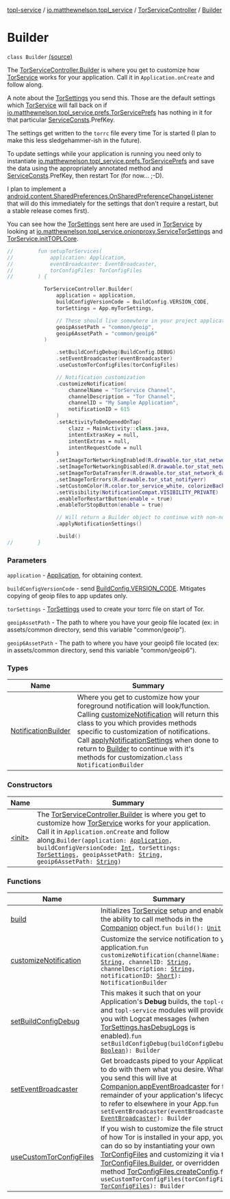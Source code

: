 [topl-service](../../../index.md) / [io.matthewnelson.topl_service](../../index.md) / [TorServiceController](../index.md) / [Builder](./index.md)

# Builder

`class Builder` [(source)](https://github.com/05nelsonm/TorOnionProxyLibrary-Android/blob/master/topl-service/src/main/java/io/matthewnelson/topl_service/TorServiceController.kt#L70)

The [TorServiceController.Builder](./index.md) is where you get to customize how [TorService](#) works
for your application. Call it in `Application.onCreate` and follow along.

A note about the [TorSettings](http://FIX_DOKKA_LINKS/topl-core-base/io.matthewnelson.topl_core_base/-tor-settings/index.md) you send this. Those are the default settings which
[TorService](#) will fall back on if [io.matthewnelson.topl_service.prefs.TorServicePrefs](../../../io.matthewnelson.topl_service.prefs/-tor-service-prefs/index.md)
has nothing in it for that particular [ServiceConsts](../../../io.matthewnelson.topl_service.util/-service-consts/index.md).PrefKey.

The settings get written to the `torrc` file every time Tor is started (I plan to make
this less sledgehammer-ish in the future).

To update settings while your application is running you need only to instantiate
[io.matthewnelson.topl_service.prefs.TorServicePrefs](../../../io.matthewnelson.topl_service.prefs/-tor-service-prefs/index.md) and save the data using the
appropriately annotated method and [ServiceConsts](../../../io.matthewnelson.topl_service.util/-service-consts/index.md).PrefKey, then
restart Tor (for now... ;-D).

I plan to implement a
[android.content.SharedPreferences.OnSharedPreferenceChangeListener](https://developer.android.com/reference/android/content/SharedPreferences/OnSharedPreferenceChangeListener.html) that will do this
immediately for the settings that don't require a restart, but a stable release comes first).

You can see how the [TorSettings](http://FIX_DOKKA_LINKS/topl-core-base/io.matthewnelson.topl_core_base/-tor-settings/index.md) sent here are used in [TorService](#) by looking at
[io.matthewnelson.topl_service.onionproxy.ServiceTorSettings](#) and
[TorService.initTOPLCore](#).

``` kotlin
//        fun setupTorServices(
//            application: Application,
//            eventBroadcaster: EventBroadcaster,
//            torConfigFiles: TorConfigFiles
//        ) {

            TorServiceController.Builder(
                application = application,
                buildConfigVersionCode = BuildConfig.VERSION_CODE,
                torSettings = App.myTorSettings,

                // These should live somewhere in your project application's assets directory
                geoipAssetPath = "common/geoip",
                geoip6AssetPath = "common/geoip6"
            )

                .setBuildConfigDebug(BuildConfig.DEBUG)
                .setEventBroadcaster(eventBroadcaster)
                .useCustomTorConfigFiles(torConfigFiles)

                // Notification customization
                .customizeNotification(
                    channelName = "TorService Channel",
                    channelDescription = "Tor Channel",
                    channelID = "My Sample Application",
                    notificationID = 615
                )
                .setActivityToBeOpenedOnTap(
                    clazz = MainActivity::class.java,
                    intentExtrasKey = null,
                    intentExtras = null,
                    intentRequestCode = null
                )
                .setImageTorNetworkingEnabled(R.drawable.tor_stat_network_enabled)
                .setImageTorNetworkingDisabled(R.drawable.tor_stat_network_disabled)
                .setImageTorDataTransfer(R.drawable.tor_stat_network_dataxfer)
                .setImageTorErrors(R.drawable.tor_stat_notifyerr)
                .setCustomColor(R.color.tor_service_white, colorizeBackground = true)
                .setVisibility(NotificationCompat.VISIBILITY_PRIVATE)
                .enableTorRestartButton(enable = true)
                .enableTorStopButton(enable = true)

                // Will return a Builder object to continue with non-notification related options
                .applyNotificationSettings()

                .build()
//        }
```

### Parameters

`application` - [Application](https://developer.android.com/reference/android/app/Application.html), for obtaining context.

`buildConfigVersionCode` - send [BuildConfig.VERSION_CODE](#). Mitigates copying of geoip
files to app updates only.

`torSettings` - [TorSettings](http://FIX_DOKKA_LINKS/topl-core-base/io.matthewnelson.topl_core_base/-tor-settings/index.md) used to create your torrc file on start of Tor.

`geoipAssetPath` - The path to where you have your geoip file located (ex: in
assets/common directory, send this variable "common/geoip").

`geoip6AssetPath` - The path to where you have your geoip6 file located (ex: in
assets/common directory, send this variable "common/geoip6").

### Types

| Name | Summary |
|---|---|
| [NotificationBuilder](-notification-builder/index.md) | Where you get to customize how your foreground notification will look/function. Calling [customizeNotification](customize-notification.md) will return this class to you which provides methods specific to customization of notifications. Call [applyNotificationSettings](-notification-builder/apply-notification-settings.md) when done to return to [Builder](./index.md) to continue with it's methods for customization.`class NotificationBuilder` |

### Constructors

| Name | Summary |
|---|---|
| [&lt;init&gt;](-init-.md) | The [TorServiceController.Builder](./index.md) is where you get to customize how [TorService](#) works for your application. Call it in `Application.onCreate` and follow along.`Builder(application: `[`Application`](https://developer.android.com/reference/android/app/Application.html)`, buildConfigVersionCode: `[`Int`](https://kotlinlang.org/api/latest/jvm/stdlib/kotlin/-int/index.html)`, torSettings: `[`TorSettings`](http://FIX_DOKKA_LINKS/topl-core-base/io.matthewnelson.topl_core_base/-tor-settings/index.md)`, geoipAssetPath: `[`String`](https://kotlinlang.org/api/latest/jvm/stdlib/kotlin/-string/index.html)`, geoip6AssetPath: `[`String`](https://kotlinlang.org/api/latest/jvm/stdlib/kotlin/-string/index.html)`)` |

### Functions

| Name | Summary |
|---|---|
| [build](build.md) | Initializes [TorService](#) setup and enables the ability to call methods in the [Companion](#) object.`fun build(): `[`Unit`](https://kotlinlang.org/api/latest/jvm/stdlib/kotlin/-unit/index.html) |
| [customizeNotification](customize-notification.md) | Customize the service notification to your application.`fun customizeNotification(channelName: `[`String`](https://kotlinlang.org/api/latest/jvm/stdlib/kotlin/-string/index.html)`, channelID: `[`String`](https://kotlinlang.org/api/latest/jvm/stdlib/kotlin/-string/index.html)`, channelDescription: `[`String`](https://kotlinlang.org/api/latest/jvm/stdlib/kotlin/-string/index.html)`, notificationID: `[`Short`](https://kotlinlang.org/api/latest/jvm/stdlib/kotlin/-short/index.html)`): NotificationBuilder` |
| [setBuildConfigDebug](set-build-config-debug.md) | This makes it such that on your Application's **Debug** builds, the `topl-core` and `topl-service` modules will provide you with Logcat messages (when [TorSettings.hasDebugLogs](http://FIX_DOKKA_LINKS/topl-core-base/io.matthewnelson.topl_core_base/-tor-settings/has-debug-logs.md) is enabled).`fun setBuildConfigDebug(buildConfigDebug: `[`Boolean`](https://kotlinlang.org/api/latest/jvm/stdlib/kotlin/-boolean/index.html)`): Builder` |
| [setEventBroadcaster](set-event-broadcaster.md) | Get broadcasts piped to your Application to do with them what you desire. What you send this will live at [Companion.appEventBroadcaster](../app-event-broadcaster.md) for the remainder of your application's lifecycle to refer to elsewhere in your App.`fun setEventBroadcaster(eventBroadcaster: `[`EventBroadcaster`](http://FIX_DOKKA_LINKS/topl-core-base/io.matthewnelson.topl_core_base/-event-broadcaster/index.md)`): Builder` |
| [useCustomTorConfigFiles](use-custom-tor-config-files.md) | If you wish to customize the file structure of how Tor is installed in your app, you can do so by instantiating your own [TorConfigFiles](http://FIX_DOKKA_LINKS/topl-core-base/io.matthewnelson.topl_core_base/-tor-config-files/index.md) and customizing it via the [TorConfigFiles.Builder](http://FIX_DOKKA_LINKS/topl-core-base/io.matthewnelson.topl_core_base/-tor-config-files/-builder/index.md), or overridden method [TorConfigFiles.createConfig](http://FIX_DOKKA_LINKS/topl-core-base/io.matthewnelson.topl_core_base/-tor-config-files/-companion/create-config.md).`fun useCustomTorConfigFiles(torConfigFiles: `[`TorConfigFiles`](http://FIX_DOKKA_LINKS/topl-core-base/io.matthewnelson.topl_core_base/-tor-config-files/index.md)`): Builder` |
